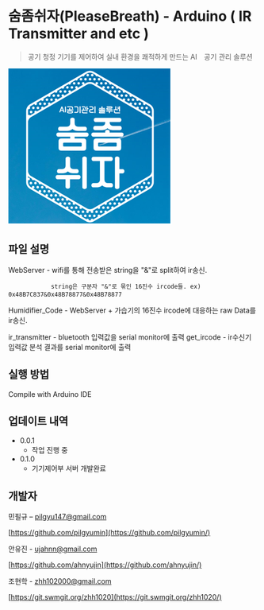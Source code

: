 # 숨좀쉬자(PleaseBreath) - Arduino ( IR Transmitter and etc )
> 공기 청정 기기를 제어하여 실내 환경을 쾌적하게 만드는 AI　공기 관리 솔루션

![pb](./image/pb.png)

## 파일 설명 

WebServer - wifi를 통해 전송받은 string을 "&"로 split하여 ir송신.

                string은 구분자 "&"로 묶인 16진수 ircode들. ex) 0x48B7C837&0x48B78877&0x48B78877
                
Humidifier_Code - WebServer + 가습기의 16진수 ircode에 대응하는 raw Data를 ir송신.


ir_transmitter - bluetooth 입력값을 serial monitor에 출력
get_ircode - ir수신기 입력값 분석 결과를 serial monitor에 출력

## 실행 방법

Compile with Arduino IDE

## 업데이트 내역

* 0.0.1
    * 작업 진행 중
* 0.1.0
    * 기기제어부 서버 개발완료


## 개발자

민필규 – pilgyu147@gmail.com

[https://github.com/pilgyumin](https://github.com/pilgyumin/)

안유진 - ujahnn@gmail.com

[https://github.com/ahnyujin](https://github.com/ahnyujin/)

조현학 - zhh102000@gmail.com

[https://git.swmgit.org/zhh1020](https://git.swmgit.org/zhh1020/)    
